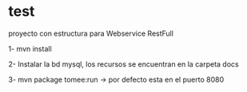 # test
proyecto con estructura para Webservice RestFull

1- mvn install

2- Instalar la bd mysql, los recursos se encuentran en la carpeta docs

3- mvn package tomee:run  -> por defecto esta en el puerto 8080
